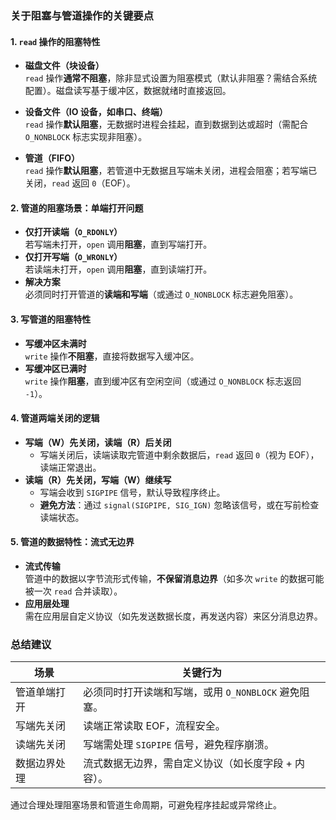### 关于阻塞与管道操作的关键要点

#### 1. `read` 操作的阻塞特性
- **磁盘文件（块设备）**  
  `read` 操作**通常不阻塞**，除非显式设置为阻塞模式（默认非阻塞？需结合系统配置）。磁盘读写基于缓冲区，数据就绪时直接返回。
  
- **设备文件（IO 设备，如串口、终端）**  
  `read` 操作**默认阻塞**，无数据时进程会挂起，直到数据到达或超时（需配合 `O_NONBLOCK` 标志实现非阻塞）。
  
- **管道（FIFO）**  
  `read` 操作**默认阻塞**，若管道中无数据且写端未关闭，进程会阻塞；若写端已关闭，`read` 返回 `0`（EOF）。


#### 2. 管道的阻塞场景：单端打开问题
- **仅打开读端（`O_RDONLY`）**  
  若写端未打开，`open` 调用**阻塞**，直到写端打开。  
- **仅打开写端（`O_WRONLY`）**  
  若读端未打开，`open` 调用**阻塞**，直到读端打开。  
- **解决方案**  
  必须同时打开管道的**读端和写端**（或通过 `O_NONBLOCK` 标志避免阻塞）。


#### 3. 写管道的阻塞特性
- **写缓冲区未满时**  
  `write` 操作**不阻塞**，直接将数据写入缓冲区。  
- **写缓冲区已满时**  
  `write` 操作**阻塞**，直到缓冲区有空闲空间（或通过 `O_NONBLOCK` 标志返回 `-1`）。


#### 4. 管道两端关闭的逻辑
- **写端（W）先关闭，读端（R）后关闭**  
  - 写端关闭后，读端读取完管道中剩余数据后，`read` 返回 `0`（视为 EOF），读端正常退出。  
- **读端（R）先关闭，写端（W）继续写**  
  - 写端会收到 `SIGPIPE` 信号，默认导致程序终止。  
  - **避免方法**：通过 `signal(SIGPIPE, SIG_IGN)` 忽略该信号，或在写前检查读端状态。


#### 5. 管道的数据特性：流式无边界
- **流式传输**  
  管道中的数据以字节流形式传输，**不保留消息边界**（如多次 `write` 的数据可能被一次 `read` 合并读取）。  
- **应用层处理**  
  需在应用层自定义协议（如先发送数据长度，再发送内容）来区分消息边界。


### 总结建议
| 场景                | 关键行为                                                                 |
|---------------------|--------------------------------------------------------------------------|
| 管道单端打开        | 必须同时打开读端和写端，或用 `O_NONBLOCK` 避免阻塞。                     |
| 写端先关闭          | 读端正常读取 EOF，流程安全。                                             |
| 读端先关闭          | 写端需处理 `SIGPIPE` 信号，避免程序崩溃。                                 |
| 数据边界处理        | 流式数据无边界，需自定义协议（如长度字段 + 内容）。                       |

通过合理处理阻塞场景和管道生命周期，可避免程序挂起或异常终止。